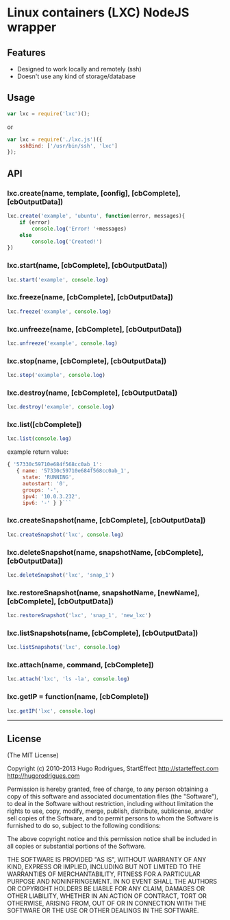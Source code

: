 # Linux containers (LXC) NodeJS wrapper

## Features
- Designed to work locally and remotely (ssh)
- Doesn't use any kind of storage/database

## Usage
```js
var lxc = require('lxc')();
```

or

```js
var lxc = require('./lxc.js')({
	sshBind: ['/usr/bin/ssh', 'lxc']
});
```

## API

### lxc.create(name, template, [config], [cbComplete], [cbOutputData])
```js
lxc.create('example', 'ubuntu', function(error, messages){ 
	if (error)
		console.log('Error! '+messages)
	else
		console.log('Created!')
})
```

### lxc.start(name, [cbComplete], [cbOutputData])
```js
lxc.start('example', console.log)
```

### lxc.freeze(name, [cbComplete], [cbOutputData])
```js
lxc.freeze('example', console.log)
```

### lxc.unfreeze(name, [cbComplete], [cbOutputData])
```js
lxc.unfreeze('example', console.log)
```

### lxc.stop(name, [cbComplete], [cbOutputData])
```js
lxc.stop('example', console.log)
```

### lxc.destroy(name, [cbComplete], [cbOutputData])
```js
lxc.destroy('example', console.log)
```

### lxc.list([cbComplete])
```js
lxc.list(console.log)
```

example return value:

```js
{ '57330c59710e684f568cc0ab_1':
   { name: '57330c59710e684f568cc0ab_1',
     state: 'RUNNING',
     autostart: '0',
     groups: '-',
     ipv4: '10.0.3.232',
     ipv6: '-' } }```
```

### lxc.createSnapshot(name, [cbComplete], [cbOutputData])

```js
lxc.createSnapshot('lxc', console.log)
```

### lxc.deleteSnapshot(name, snapshotName, [cbComplete], [cbOutputData])
```js
lxc.deleteSnapshot('lxc', 'snap_1')
```

### lxc.restoreSnapshot(name, snapshotName, [newName], [cbComplete], [cbOutputData])
```js
lxc.restoreSnapshot('lxc', 'snap_1', 'new_lxc')
```

### lxc.listSnapshots(name, [cbComplete], [cbOutputData])
```js
lxc.listSnapshots('lxc', console.log)
```

### lxc.attach(name, command, [cbComplete])
```js
lxc.attach('lxc', 'ls -la', console.log)
```

### lxc.getIP = function(name, [cbComplete])
```js
lxc.getIP('lxc', console.log)
```

---
## License 

(The MIT License)

Copyright (c) 2010-2013 Hugo Rodrigues, StartEffect
http://starteffect.com
http://hugorodrigues.com

Permission is hereby granted, free of charge, to any person obtaining a copy
of this software and associated documentation files (the "Software"), to deal
in the Software without restriction, including without limitation the rights
to use, copy, modify, merge, publish, distribute, sublicense, and/or sell
copies of the Software, and to permit persons to whom the Software is
furnished to do so, subject to the following conditions:

The above copyright notice and this permission notice shall be included in
all copies or substantial portions of the Software.

THE SOFTWARE IS PROVIDED "AS IS", WITHOUT WARRANTY OF ANY KIND, EXPRESS OR
IMPLIED, INCLUDING BUT NOT LIMITED TO THE WARRANTIES OF MERCHANTABILITY,
FITNESS FOR A PARTICULAR PURPOSE AND NONINFRINGEMENT. IN NO EVENT SHALL THE
AUTHORS OR COPYRIGHT HOLDERS BE LIABLE FOR ANY CLAIM, DAMAGES OR OTHER
LIABILITY, WHETHER IN AN ACTION OF CONTRACT, TORT OR OTHERWISE, ARISING FROM,
OUT OF OR IN CONNECTION WITH THE SOFTWARE OR THE USE OR OTHER DEALINGS IN
THE SOFTWARE.
